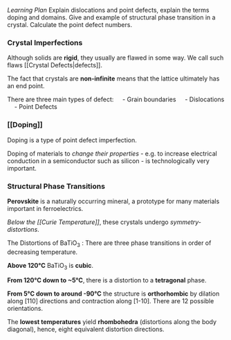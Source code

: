 *Learning Plan*
Explain dislocations and point defects, explain the terms doping and domains. Give and example of structural phase transition in a crystal.
Calculate the point defect numbers.

### Crystal Imperfections
Although solids are **rigid**, they usually are flawed in some way. We call such flaws [[Crystal Defects|defects]].

The fact that crystals are **non-infinite** means that the lattice ultimately has an end point.

There are three main types of defect:
$\quad$- Grain boundaries
$\quad$- Dislocations
$\quad$- Point Defects

### [[Doping]]
Doping is a type of point defect imperfection.

Doping of materials to *change their properties* - e.g. to increase electrical conduction in a semiconductor such as silicon - is technologically very important.

### Structural Phase Transitions

**Perovskite** is a naturally occurring mineral, a prototype for many materials important in ferroelectrics.

*Below the [[Curie Temperature]]*, these crystals undergo *symmetry-distortions*.

The Distortions of BaTiO$_3$ :
There are three phase transitions in order of decreasing temperature.

**Above 120°C** BaTiO$_3$ is **cubic**.

**From 120°C down to ~5°C**, there is a distortion to a **tetragonal** phase.

**From 5°C down to around -90°C** the structure is **orthorhombic** by dilation along [110] directions and contraction along [1-10]. There are 12 possible orientations.

The **lowest temperatures** yield **rhombohedra** (distortions along the body diagonal), hence, eight equivalent distortion directions.